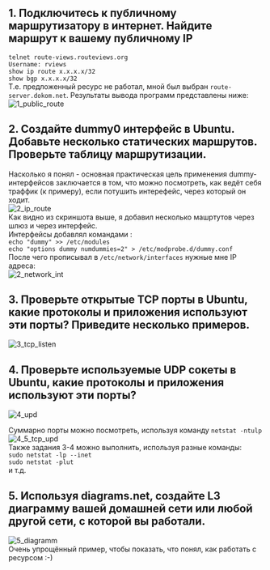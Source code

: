 ## 1. Подключитесь к публичному маршрутизатору в интернет. Найдите маршрут к вашему публичному IP
``telnet route-views.routeviews.org``  
``Username: rviews``  
``show ip route x.x.x.x/32``  
``show bgp x.x.x.x/32``  
Т.е. предложенный ресурс не работал, мной был выбран ``route-server.dokom.net``. Результаты вывода программ представлены ниже:
![1_public_route](https://user-images.githubusercontent.com/68470186/134005316-91a61039-98b2-4cfd-8699-179fab415790.png)

## 2. Создайте dummy0 интерфейс в Ubuntu. Добавьте несколько статических маршрутов. Проверьте таблицу маршрутизации.
Насколько я понял - основная практическая цель применения dummy-интерфейсов заключается в том, что можно посмотреть, как ведёт себя траффик (к примеру), если потушить интерефейс, через который он ходит.  
![2_ip_route](https://user-images.githubusercontent.com/68470186/134005508-6ecc9e20-614a-4df4-9f11-91fce6654278.png)  
Как видно из скриншота выше, я добавил несколько машртутов через шлюз и через интерфейс.  
Интерфейсы добавлял командами :  
``echo "dummy" >> /etc/modules``  
``echo "options dummy numdummies=2" > /etc/modprobe.d/dummy.conf``  
После чего прописывал в ``/etc/network/interfaces`` нужные мне IP адреса:  
![2_network_int](https://user-images.githubusercontent.com/68470186/134005772-c4bdff5d-98c7-4808-b287-3b8fb6acf7c2.png)


## 3. Проверьте открытые TCP порты в Ubuntu, какие протоколы и приложения используют эти порты? Приведите несколько примеров.
![3_tcp_listen](https://user-images.githubusercontent.com/68470186/134006442-94cf13dc-d648-41fa-bad2-3c68a702809b.png)


## 4. Проверьте используемые UDP сокеты в Ubuntu, какие протоколы и приложения используют эти порты?
![4_upd](https://user-images.githubusercontent.com/68470186/134006464-52504ded-fc63-4bfe-a549-ec50499a7a45.png)  

Суммарно порты можно посмотреть, используя команду ``netstat -ntulp``
![4_5_tcp_upd](https://user-images.githubusercontent.com/68470186/134006483-b88ca9ef-33ea-44fd-a91f-b6826d79d76d.png)  
Также задания 3-4 можно выполнить, используя разные команды:  
``sudo netstat -lp --inet``  
``sudo netstat -plut``  
и т.д.

## 5. Используя diagrams.net, создайте L3 диаграмму вашей домашней сети или любой другой сети, с которой вы работали.
![5_diagramm](https://user-images.githubusercontent.com/68470186/134006592-cfe5a7c8-1669-4262-9df4-763051043dee.png)  
Очень упрощённый пример, чтобы показать, что понял, как работать с ресурсом :-) 
